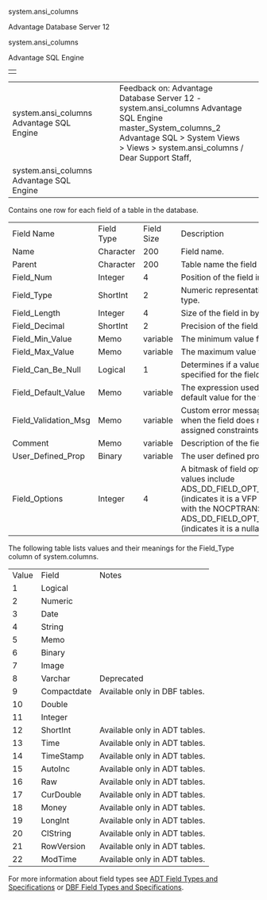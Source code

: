 system.ansi\_columns




Advantage Database Server 12  

system.ansi\_columns

Advantage SQL Engine

|  |
| --- |
|  |

|  |  |  |  |  |
| --- | --- | --- | --- | --- |
| system.ansi\_columns  Advantage SQL Engine |  |  | Feedback on: Advantage Database Server 12 - system.ansi\_columns Advantage SQL Engine master\_System\_columns\_2 Advantage SQL > System Views > Views > system.ansi\_columns / Dear Support Staff, |  |
| system.ansi\_columns  Advantage SQL Engine |  |  |  |  |

Contains one row for each field of a table in the database.

|  |  |  |  |
| --- | --- | --- | --- |
| Field Name | Field Type | Field Size | Description |
| Name | Character | 200 | Field name. |
| Parent | Character | 200 | Table name the field belongs to. |
| Field\_Num | Integer | 4 | Position of the field in the table. |
| Field\_Type | ShortInt | 2 | Numeric representation of the field type. |
| Field\_Length | Integer | 4 | Size of the field in bytes. |
| Field\_Decimal | ShortInt | 2 | Precision of the field. |
| Field\_Min\_Value | Memo | variable | The minimum value for the field. |
| Field\_Max\_Value | Memo | variable | The maximum value for the field. |
| Field\_Can\_Be\_Null | Logical | 1 | Determines if a value must be specified for the field. |
| Field\_Default\_Value | Memo | variable | The expression used to generate a default value for the field. |
| Field\_Validation\_Msg | Memo | variable | Custom error message displayed when the field does not pass the assigned constraints. |
| Comment | Memo | variable | Description of the field. |
| User\_Defined\_Prop | Binary | variable | The user defined property. |
| Field\_Options | Integer | 4 | A bitmask of field options. Possible values include ADS\_DD\_FIELD\_OPT\_VFP\_BINARY (indicates it is a VFP field created with the NOCPTRANS option), and ADS\_DD\_FIELD\_OPT\_VFP\_NULLABLE (indicates it is a nullable VFP field). |

The following table lists values and their meanings for the Field\_Type column of system.columns.

|  |  |  |
| --- | --- | --- |
| Value | Field | Notes |
| 1 | Logical |  |
| 2 | Numeric |  |
| 3 | Date |  |
| 4 | String |  |
| 5 | Memo |  |
| 6 | Binary |  |
| 7 | Image |  |
| 8 | Varchar | Deprecated |
| 9 | Compactdate | Available only in DBF tables. |
| 10 | Double |  |
| 11 | Integer |  |
| 12 | ShortInt | Available only in ADT tables. |
| 13 | Time | Available only in ADT tables. |
| 14 | TimeStamp | Available only in ADT tables. |
| 15 | AutoInc | Available only in ADT tables. |
| 16 | Raw | Available only in ADT tables. |
| 17 | CurDouble | Available only in ADT tables. |
| 18 | Money | Available only in ADT tables. |
| 19 | LongInt | Available only in ADT tables. |
| 20 | CIString | Available only in ADT tables. |
| 21 | RowVersion | Available only in ADT tables. |
| 22 | ModTime | Available only in ADT tables. |

For more information about field types see [ADT Field Types and Specifications](master_adt_field_types_and_specifications.htm) or [DBF Field Types and Specifications](master_dbf_field_types_and_specifications.htm).